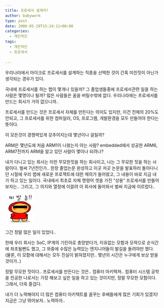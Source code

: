 ```yaml
---
title: 프로세서 설계자?
author: babyworm
type: post
date: 2006-05-29T15:24:11+00:00
categories:
  - 개인적인
tags:
  - 개인적인
  - 프로세서

---
```

우리나라에서 마이크로 프로세서를 설계하는 직종을 선택한 것이 간혹 미친짓이 아닌가 생각되는 경우가 있다.

국내에 프로세서를 하는 랩이 몇개나 있을까?
그 졸업생들중에 프로세서관련 일을 하는 사람은 몇명이나 될까?
많은 사람들은 꿈을 버릴수밖에 없다. 우리나라에는 프로세서를 만드는 회사가 거의 없으니까..

프로세서를 만드는 것은 프로세서 자체를 만든다는 의미도 있지만, 이건 전체의 20%도 안되고, 그 프로세서를 위한 컴파일러, OS, 프로그램, 개발환경을 모두 만들어야 한다는 뜻이다.

이 모든것이 경쟁력있게 갖추어지는데 몇년이나 걸릴까?

ARM은 몇년도에 처음 ARM1이 나왔는지 아는 사람? embedded에서 성공한 ARM6, ARM7전까지 ARM을 알고 있던 사람이 몇이나 되려나?

내가 다니고 있는 회사는 이런 무모한짓을 하는 회사이고, 나는 그 무모한 짓을 하는 사람이다.
벌써 7년전인가.. 한창 졸업논문 완성하고 이곳 저곳 논문을 발표하러 돌아다니던 시절에 우리 랩에 새로운 프로젝트에 대한 제의가 들어왔고, 그 내용이 바로 지금 내가 하고 있는 일이다.
국내에서 최초로 자체 명령어 셋을 가진 &#8220;상용&#8221; 프로세서를 만들어 보자는..
그리고, 그 의지와 열정에 이끌려 이 회사에 들어와서 벌써 지금에 이르렀다..

<img loading="lazy" decoding="async" src="cfile3.uf.1736C5504D6A7A7020116D.jpg" class="alignleft" width="96" height="97" alt="" data-recalc-dims="1" />

그간 정말 많은 일이 있었다..

한때 우리 회사는 SoC, IP계의 기린아로 총망받다가, 이유없는 모함과 모략으로 순식간에 좌초될뻔도 했고, 그 와중에 수많은 능력있는 엔지니어들이 발길을 돌려야만 했다.
(물론, 이 모함에 대해서는 모두 진실이 밝혀졌지만.. 몇년의 시간은 누구에게 보상 받을 것이가..)

정말 무모한 짓이다.. 프로세서를 만든다는 것은..
컴퓨터 아키텍쳐.. 컴퓨터 시스템 공학을 전공한 나로서는 가장 해보고 싶은 일을 하고 있는 것이지만, 정말 무모한 모험이다.
그래서, 더욱 즐겁다.

내가 더 노력해야지 더 많은 컴퓨터 아키텍트를 꿈꾸는 후배들에게 많은 기회가 있겠지!
지금은 그냥 뛰어보자.. 노력하자..
